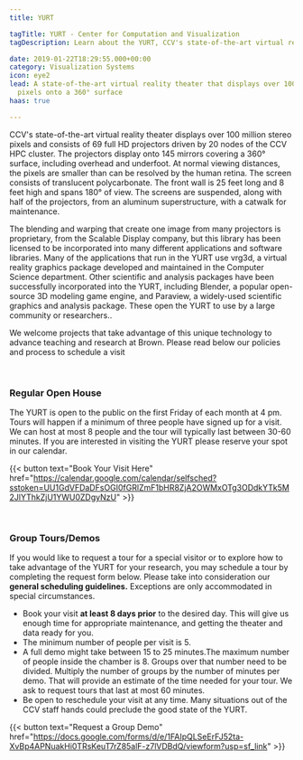 ```yaml
---
title: YURT

tagTitle: YURT - Center for Computation and Visualization
tagDescription: Learn about the YURT, CCV's state-of-the-art virtual reality theater.

date: 2019-01-22T18:29:55.000+00:00
category: Visualization Systems
icon: eye2
lead: A state-of-the-art virtual reality theater that displays over 100 million stereo
  pixels onto a 360° surface
haas: true

---
```

CCV's state-of-the-art virtual reality theater displays over 100 million stereo pixels and consists of 69 full HD projectors driven by 20 nodes of the CCV HPC cluster. The projectors display onto 145 mirrors covering a 360° surface, including overhead and underfoot. At normal viewing distances, the pixels are smaller than can be resolved by the human retina. The screen consists of translucent polycarbonate. The front wall is 25 feet long and 8 feet high and spans 180° of view. The screens are suspended, along with half of the projectors, from an aluminum superstructure, with a catwalk for maintenance.

The blending and warping that create one image from many projectors is proprietary, from the Scalable Display company, but this library has been licensed to be incorporated into many different applications and software libraries. Many of the applications that run in the YURT use vrg3d, a virtual reality graphics package developed and maintained in the Computer Science department. Other scientific and analysis packages have been successfully incorporated into the YURT, including Blender, a popular open-source 3D modeling game engine, and Paraview, a widely-used scientific graphics and analysis package. These open the YURT to use by a large community or researchers..

We welcome projects that take advantage of this unique technology to advance teaching and research at Brown. Please read below our policies and process to schedule a visit

<br>

### Regular Open House

The YURT is open to the public on the first Friday of each month at 4 pm. Tours will happen if a minimum of three people have signed up for a visit. We can host at most 8 people and the tour will typically last between 30-60 minutes. If you are interested in visiting the YURT please reserve your spot in our calendar.

{{< button text="Book Your Visit Here" href="https://calendar.google.com/calendar/selfsched?sstoken=UU1GdVFDaDFsOGI0fGRlZmF1bHR8ZjA2OWMxOTg3ODdkYTk5M2JlYThkZjU1YWU0ZDgyNzU" >}}

<br/>

### Group Tours/Demos

If you would like to request a tour for a special visitor or to explore how to take advantage of the YURT for your research, you may  schedule a tour by completing the request form below. Please take into consideration our **general scheduling guidelines.** Exceptions are only accommodated in special circumstances.

* Book your visit **at least 8 days prior** to the desired day. This will give us enough time  for appropriate maintenance, and getting the theater and data ready for you.
* The minimum number of people per visit is 5.
* A full demo might take between 15 to 25 minutes.The maximum number of people inside the chamber is 8. Groups over that number need to be divided. Multiply the number of groups by the number of minutes per demo. That will provide an estimate of  the time needed for your tour. We ask to request tours that last at most 60 minutes.
* Be open to reschedule your visit at any time. Many situations out of the CCV staff hands could preclude the good state of the YURT.

{{< button text="Request a Group Demo" href="https://docs.google.com/forms/d/e/1FAIpQLSeErFJ52ta-XvBp4APNuakHi0TRsKeuT7rZ85alF-z7lVDBdQ/viewform?usp=sf_link" >}}
